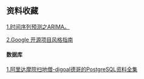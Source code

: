## 资料收藏

[1.时间序列预测之ARIMA。](https://www.biaodianfu.com/arima.html)

[2.Google 开源项目风格指南](https://zh-google-styleguide.readthedocs.io/en/latest/contents/)

#### 数据库
[1.阿里达摩院扫地僧-digoal德哥的PostgreSQL资料全集](https://github.com/digoal/blog)
